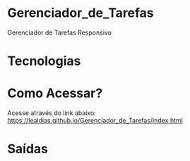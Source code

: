 # Gerenciador_de_Tarefas
Gerenciador de Tarefas Responsivo

# Tecnologias


# Como Acessar?

Acesse através do link abaixo:
https://lealdias.github.io/Gerenciador_de_Tarefas/index.html

# Saídas

